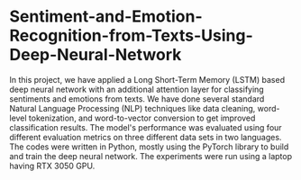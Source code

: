 # Sentiment-and-Emotion-Recognition-from-Texts-Using-Deep-Neural-Network
In this project, we have applied a Long Short-Term Memory (LSTM) based deep neural network with an additional attention layer for classifying sentiments and emotions from texts. We have done several standard Natural Language Processing (NLP) techniques like data cleaning, word-level tokenization, and word-to-vector conversion to get improved classification results. The model's performance was evaluated using four different evaluation metrics on three different data sets in two languages. The codes were written in Python, mostly using the PyTorch library to build and train the deep neural network. The experiments were run using a laptop having RTX 3050 GPU.
